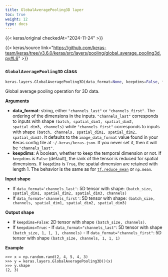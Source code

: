 ```yaml
---
title: GlobalAveragePooling3D layer
toc: true
weight: 12
type: docs
---
```


{{< keras/original checkedAt="2024-11-24" >}}

{{< keras/source link="https://github.com/keras-team/keras/tree/v3.6.0/keras/src/layers/pooling/global_average_pooling3d.py#L6" >}}

### `GlobalAveragePooling3D` class

```python
keras.layers.GlobalAveragePooling3D(data_format=None, keepdims=False, **kwargs)
```

Global average pooling operation for 3D data.

**Arguments**

- **data_format**: string, either `"channels_last"` or `"channels_first"`. The ordering of the dimensions in the inputs. `"channels_last"` corresponds to inputs with shape `(batch, spatial_dim1, spatial_dim2, spatial_dim3, channels)` while `"channels_first"` corresponds to inputs with shape `(batch, channels, spatial_dim1, spatial_dim2, spatial_dim3)`. It defaults to the `image_data_format` value found in your Keras config file at `~/.keras/keras.json`. If you never set it, then it will be `"channels_last"`.
- **keepdims**: A boolean, whether to keep the temporal dimension or not. If `keepdims` is `False` (default), the rank of the tensor is reduced for spatial dimensions. If `keepdims` is `True`, the spatial dimension are retained with length 1. The behavior is the same as for [`tf.reduce_mean`](https://www.tensorflow.org/api_docs/python/tf/reduce_mean) or `np.mean`.

**Input shape**

- If `data_format='channels_last'`: 5D tensor with shape: `(batch_size, spatial_dim1, spatial_dim2, spatial_dim3, channels)`
- If `data_format='channels_first'`: 5D tensor with shape: `(batch_size, channels, spatial_dim1, spatial_dim2, spatial_dim3)`

**Output shape**

- If `keepdims=False`: 2D tensor with shape `(batch_size, channels)`.
- If `keepdims=True`: - If `data_format="channels_last"`: 5D tensor with shape `(batch_size, 1, 1, 1, channels)` - If `data_format="channels_first"`: 5D tensor with shape `(batch_size, channels, 1, 1, 1)`

**Example**

```console
>>> x = np.random.rand(2, 4, 5, 4, 3)
>>> y = keras.layers.GlobalAveragePooling3D()(x)
>>> y.shape
(2, 3)
```

